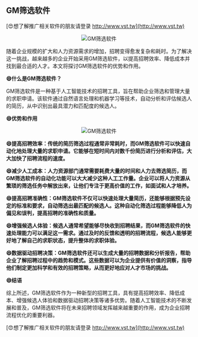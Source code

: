 ## **GM筛选软件**

[😍想了解推广相关软件的朋友请登录 http://www.vst.tw](http://www.vst.tw)

 <center><img src="https://vst.tw/MP4/tuiguang/png/8.png" alt="GM筛选软件"></center>

随着企业规模的扩大和人力资源需求的增加，招聘变得愈发复杂和耗时。为了解决这一挑战，越来越多的企业开始采用GM筛选软件，以提高招聘效率、降低成本并找到最合适的人才。本文将探讨GM筛选软件的优势和作用。

**😄什么是GM筛选软件？**

GM筛选软件是一种基于人工智能技术的招聘工具，旨在帮助企业筛选和管理大量的求职申请。该软件通过自然语言处理和机器学习等技术，自动分析和评估候选人的简历，从中识别出最具潜力和匹配度的候选人。

**😄优势和作用**

 <center><img src="https://vst.tw/MP4/tuiguang/png/7.png" alt="GM筛选软件"></center>

**😄提高招聘效率：传统的简历筛选过程通常非常耗时，而GM筛选软件可以快速自动化地处理大量的求职申请。它能够在短时间内对数千份简历进行分析和评估，大大加快了招聘流程的速度。**

**😄减少人工成本：人力资源部门通常需要耗费大量的时间和人力去筛选简历，而GM筛选软件的自动化功能可以大大减少这种人工工作量。企业可以将人力资源从繁琐的筛选任务中解放出来，让他们专注于更高价值的工作，如面试和人才培养。**

**😄提高招聘准确性：GM筛选软件不仅可以快速处理大量简历，还能够根据预先设定的标准和要求，自动筛选出最匹配的候选人。这种自动化筛选过程能够降低人为偏见和误判，提高招聘的准确性和质量。**

**😄增强候选人体验：候选人通常希望能够尽快收到招聘结果，而GM筛选软件的快速处理能力可以满足这一需求。通过及时的反馈和透明的招聘流程，候选人能够更好地了解自己的求职状态，提升整体的求职体验。**

**😄数据驱动招聘决策：GM筛选软件还可以生成大量的招聘数据和分析报告，帮助企业了解招聘过程中的趋势和模式。这些数据可以为企业提供有价值的洞察，指导他们制定更加科学和有效的招聘策略，从而更好地应对人才市场的挑战。**

**😄结语**

综上所述，GM筛选软件作为一种新型的招聘工具，具有提高招聘效率、降低成本、增强候选人体验和数据驱动招聘决策等诸多优势。随着人工智能技术的不断发展和普及，GM筛选软件将在未来招聘领域发挥越来越重要的作用，成为企业招聘流程优化的重要利器。

[😍想了解推广相关软件的朋友请登录 http://www.vst.tw](http://www.vst.tw)



